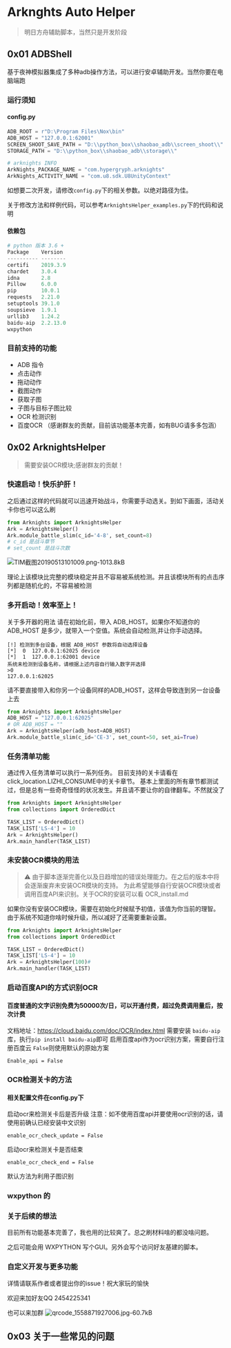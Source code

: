 # Arknghts Auto Helper
> 明日方舟辅助脚本，当然只是开发阶段

## 0x01 ADBShell 
基于夜神模拟器集成了多种adb操作方法，可以进行安卓辅助开发。当然你要在电脑端跑

### 运行须知

#### config.py
```python
ADB_ROOT = r"D:\Program Files\Nox\bin"
ADB_HOST = "127.0.0.1:62001"
SCREEN_SHOOT_SAVE_PATH = "D:\\python_box\\shaobao_adb\\screen_shoot\\"
STORAGE_PATH = "D:\\python_box\\shaobao_adb\\storage\\"

# arknights INFO
ArkNights_PACKAGE_NAME = "com.hypergryph.arknights"
ArkNights_ACTIVITY_NAME = "com.u8.sdk.U8UnityContext"
```

如想要二次开发，请修改`config.py`下的相关参数。以绝对路径为佳。

关于修改方法和样例代码，可以参考`ArknightsHelper_examples.py`下的代码和说明


#### 依赖包


```python
# python 版本 3.6 + 
Package    Version
---------- --------
certifi    2019.3.9
chardet    3.0.4
idna       2.8
Pillow     6.0.0
pip        10.0.1
requests   2.21.0
setuptools 39.1.0
soupsieve  1.9.1
urllib3    1.24.2
baidu-aip  2.2.13.0
wxpython
```

### 目前支持的功能

 - ADB 指令
 - 点击动作
 - 拖动动作
 - 截图动作
 - 获取子图
 - 子图与目标子图比较
 - OCR 检测识别
 - 百度OCR （感谢群友的贡献，目前该功能基本完善，如有BUG请多多包涵）

## 0x02 ArknightsHelper
> 需要安装OCR模块;感谢群友的贡献！

### 快速启动！快乐护肝！

之后通过这样的代码就可以迅速开始战斗，你需要手动选关。到如下画面，活动关卡你也可以这么刷

```python
from Arknights import ArknightsHelper
Ark = ArknightsHelper()
Ark.module_battle_slim(c_id='4-8', set_count=8)
# c_id 是战斗章节
# set_count 是战斗次数
```
![TIM截图20190513101009.png-1013.8kB][4]


理论上该模块比完整的模块稳定并且不容易被系统检测。并且该模块所有的点击序列都是随机化的，不容易被检测

### 多开启动！效率至上！
关于多开器的用法
请在初始化前，带入 ADB_HOST。如果你不知道你的 ADB_HOST 是多少，就带入一个空值。系统会自动检测,并让你手动选择。

    [!] 检测到多台设备，根据 ADB_HOST 参数将自动选择设备
    [*]  0	127.0.0.1:62025	device
    [*]  1	127.0.0.1:62001	device
    系统未检测到设备名称，请根据上述内容自行输入数字并选择
    >0
    127.0.0.1:62025

请不要直接带入和你另一个设备同样的ADB_HOST，这样会导致连到另一台设备上去

```python
from Arknights import ArknightsHelper
ADB_HOST = "127.0.0.1:62025"
# OR ADB_HOST = ""
Ark = ArknightsHelper(adb_host=ADB_HOST)
Ark.module_battle_slim(c_id='CE-3', set_count=50, set_ai=True)
```

### 任务清单功能

通过传入任务清单可以执行一系列任务。
目前支持的关卡请看在click_location.LIZHI_CONSUME中的关卡章节。
基本上里面的所有章节都测试过，但是总有一些奇奇怪怪的状况发生。并且请不要让你的自律翻车。不然就没了

```python
from Arknights import ArknightsHelper
from collections import OrderedDict

TASK_LIST = OrderedDict()
TASK_LIST['LS-4'] = 10
Ark = ArknightsHelper()
Ark.main_handler(TASK_LIST)
```

### 未安装OCR模块的用法
> ⚠ 由于脚本逐渐完善化以及日趋增加的错误处理能力。在之后的版本中将会逐渐废弃未安装OCR模块的支持。
为此希望能够自行安装OCR模块或者调用百度API来识别。关于OCR的安装可以看 OCR_install.md

如果你没有安装OCR模块，需要在初始化时候赋予初值，该值为你当前的理智。
由于系统不知道你啥时候升级，所以减好了还需要重新设置。

```python
from Arknights import ArknightsHelper
from collections import OrderedDict

TASK_LIST = OrderedDict()
TASK_LIST['LS-4'] = 10
Ark = ArknightsHelper(100)# 
Ark.main_handler(TASK_LIST)
```

### 启动百度API的方式识别OCR
#### 百度普通的文字识别免费为50000次/日，可以开通付费，超过免费调用量后，按次计费
文档地址：https://cloud.baidu.com/doc/OCR/index.html
需要安装 ```baidu-aip```库，执行```pip install baidu-aip```即可
启用百度api作为ocr识别方案，需要自行注册百度云
```False```则使用默认的原始方案
```
Enable_api = False
```

### OCR检测关卡的方法

#### 相关配置文件在config.py下

启动ocr来检测关卡后是否升级
注意：如不使用百度api并要使用ocr识别的话，请使用前确认已经安装中文识别
```
enable_ocr_check_update = False
```
启动ocr来检测关卡是否结束
```
enable_ocr_check_end = False
```
默认方法为利用子图识别

### wxpython 的

### 关于后续的想法

目前所有功能基本完善了，我也用的比较爽了。总之刷材料啥的都没啥问题。

之后可能会用 WXPYTHON 写个GUI。另外会写个访问好友基建的脚本。

### 自定义开发与更多功能

详情请联系作者或者提出你的issue！祝大家玩的愉快

欢迎来加好友QQ 2454225341

也可以来加群
![qrcode_1558871927006.jpg-60.7kB][6]


## 0x03 关于一些常见的问题




  [4]: http://static.zybuluo.com/shaobaobaoer/7ifp1acn3an7a3z23t96owt1/TIM%E6%88%AA%E5%9B%BE20190530114456.png  
  [6]: http://static.zybuluo.com/shaobaobaoer/14ufv5gx72buoo1vyaa9jmgy/qrcode_1558871927006.jpg

